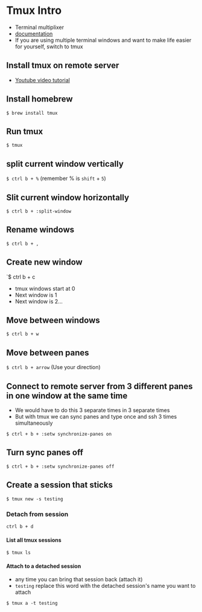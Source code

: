 # Tmux Intro
* Terminal multiplixer
* [documentation](https://github.com/tmux/tmux/wiki)
* If you are using multiple terminal windows and want to make life easier for yourself, switch to tmux

## Install tmux on remote server
* [Youtube video tutorial](https://www.youtube.com/watch?v=BHhA_ZKjyxo)

## Install homebrew
`$ brew install tmux`

## Run tmux
`$ tmux`

## split current window vertically
`$ ctrl b + %` (remember % is `shift` + `5`)

## Slit current window horizontally
`$ ctrl b + :split-window`

## Rename windows
`$ ctrl b + ,`

## Create new window
`$ ctrl b + c

* tmux windows start at 0
* Next window is 1
* Next window is 2...

## Move between windows
`$ ctrl b + w`

## Move between panes
`$ ctrl b + arrow` (Use your direction)

## Connect to remote server from 3 different panes in one window at the same time
* We would have to do this 3 separate times in 3 separate times
* But with tmux we can sync panes and type once and ssh 3 times simultaneously

`$ ctrl + b + :setw synchronize-panes on`

## Turn sync panes off

`$ ctrl + b + :setw synchronize-panes off`

## Create a session that sticks
`$ tmux new -s testing`

### Detach from session
`ctrl b + d`

#### List all tmux sessions
`$ tmux ls`

#### Attach to a detached session
* any time you can bring that session back (attach it)
* `testing` replace this word with the detached session's name you want to attach

`$ tmux a -t testing`

